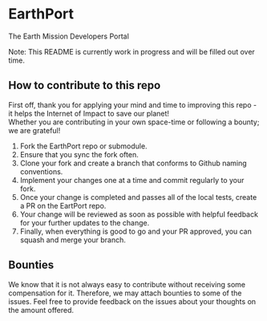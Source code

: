 # EarthPort
The Earth Mission Developers Portal

Note: This README is currently work in progress and will be filled out over time.

## How to contribute to this repo
First off, thank you for applying your mind and time to improving this repo - it helps the Internet of Impact to save our planet!  
Whether you are contributing in your own space-time or following a bounty; we are grateful!

1. Fork the EarthPort repo or submodule.
2. Ensure that you sync the fork often.
3. Clone your fork and create a branch that conforms to Github naming conventions.
4. Implement your changes one at a time and commit regularly to your fork.
5. Once your change is completed and passes all of the local tests, create a PR on the EartPort repo.
6. Your change will be reviewed as soon as possible with helpful feedback for your further updates to the change.
7. Finally, when everything is good to go and your PR approved, you can squash and merge your branch.

## Bounties
We know that it is not always easy to contribute without receiving some compensation for it.
Therefore, we may attach bounties to some of the issues.
Feel free to provide feedback on the issues about your thoughts on the amount offered.
